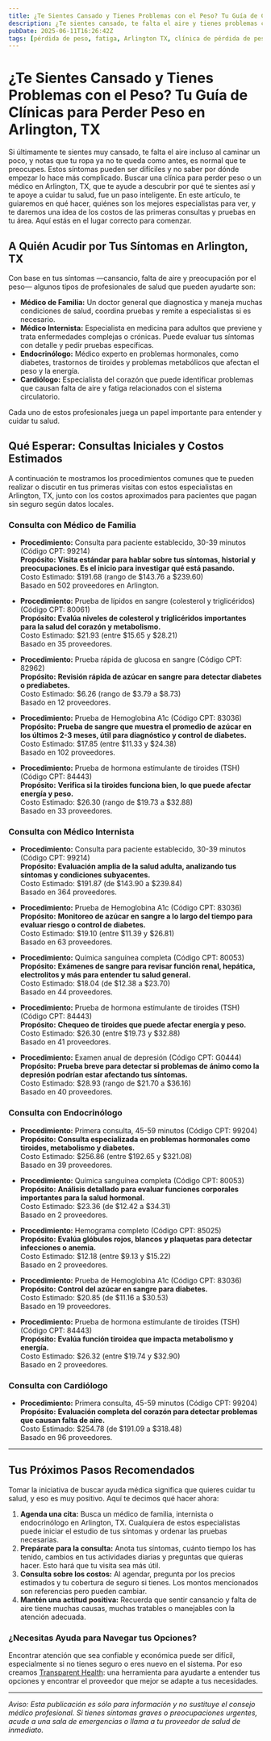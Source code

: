 ```yaml
---
title: ¿Te Sientes Cansado y Tienes Problemas con el Peso? Tu Guía de Clínicas para Perder Peso en Arlington, TX  
description: ¿Te sientes cansado, te falta el aire y tienes problemas con el peso en Arlington, TX? Aprende a quién acudir, qué esperar y los costos estimados para comenzar tu camino hacia la salud.  
pubDate: 2025-06-11T16:26:42Z  
tags: [pérdida de peso, fatiga, Arlington TX, clínica de pérdida de peso, salud, costos médicos, médicos, endocrinología]  
---
```


# ¿Te Sientes Cansado y Tienes Problemas con el Peso? Tu Guía de Clínicas para Perder Peso en Arlington, TX

Si últimamente te sientes muy cansado, te falta el aire incluso al caminar un poco, y notas que tu ropa ya no te queda como antes, es normal que te preocupes. Estos síntomas pueden ser difíciles y no saber por dónde empezar lo hace más complicado. Buscar una clínica para perder peso o un médico en Arlington, TX, que te ayude a descubrir por qué te sientes así y te apoye a cuidar tu salud, fue un paso inteligente. En este artículo, te guiaremos en qué hacer, quiénes son los mejores especialistas para ver, y te daremos una idea de los costos de las primeras consultas y pruebas en tu área. Aquí estás en el lugar correcto para comenzar.

## A Quién Acudir por Tus Síntomas en Arlington, TX

Con base en tus síntomas —cansancio, falta de aire y preocupación por el peso— algunos tipos de profesionales de salud que pueden ayudarte son:

- **Médico de Familia:** Un doctor general que diagnostica y maneja muchas condiciones de salud, coordina pruebas y remite a especialistas si es necesario.  
- **Médico Internista:** Especialista en medicina para adultos que previene y trata enfermedades complejas o crónicas. Puede evaluar tus síntomas con detalle y pedir pruebas específicas.  
- **Endocrinólogo:** Médico experto en problemas hormonales, como diabetes, trastornos de tiroides y problemas metabólicos que afectan el peso y la energía.  
- **Cardiólogo:** Especialista del corazón que puede identificar problemas que causan falta de aire y fatiga relacionados con el sistema circulatorio.

Cada uno de estos profesionales juega un papel importante para entender y cuidar tu salud.

## Qué Esperar: Consultas Iniciales y Costos Estimados

A continuación te mostramos los procedimientos comunes que te pueden realizar o discutir en tus primeras visitas con estos especialistas en Arlington, TX, junto con los costos aproximados para pacientes que pagan sin seguro según datos locales.

### Consulta con Médico de Familia

- **Procedimiento:** Consulta para paciente establecido, 30-39 minutos (Código CPT: 99214)  
  **Propósito:** **Visita estándar para hablar sobre tus síntomas, historial y preocupaciones. Es el inicio para investigar qué está pasando.**  
  Costo Estimado: $191.68 (rango de $143.76 a $239.60)  
  Basado en 502 proveedores en Arlington.

- **Procedimiento:** Prueba de lípidos en sangre (colesterol y triglicéridos) (Código CPT: 80061)  
  **Propósito:** **Evalúa niveles de colesterol y triglicéridos importantes para la salud del corazón y metabolismo.**  
  Costo Estimado: $21.93 (entre $15.65 y $28.21)  
  Basado en 35 proveedores.

- **Procedimiento:** Prueba rápida de glucosa en sangre (Código CPT: 82962)  
  **Propósito:** **Revisión rápida de azúcar en sangre para detectar diabetes o prediabetes.**  
  Costo Estimado: $6.26 (rango de $3.79 a $8.73)  
  Basado en 12 proveedores.

- **Procedimiento:** Prueba de Hemoglobina A1c (Código CPT: 83036)  
  **Propósito:** **Prueba de sangre que muestra el promedio de azúcar en los últimos 2-3 meses, útil para diagnóstico y control de diabetes.**  
  Costo Estimado: $17.85 (entre $11.33 y $24.38)  
  Basado en 102 proveedores.

- **Procedimiento:** Prueba de hormona estimulante de tiroides (TSH) (Código CPT: 84443)  
  **Propósito:** **Verifica si la tiroides funciona bien, lo que puede afectar energía y peso.**  
  Costo Estimado: $26.30 (rango de $19.73 a $32.88)  
  Basado en 33 proveedores.

### Consulta con Médico Internista

- **Procedimiento:** Consulta para paciente establecido, 30-39 minutos (Código CPT: 99214)  
  **Propósito:** **Evaluación amplia de la salud adulta, analizando tus síntomas y condiciones subyacentes.**  
  Costo Estimado: $191.87 (de $143.90 a $239.84)  
  Basado en 364 proveedores.

- **Procedimiento:** Prueba de Hemoglobina A1c (Código CPT: 83036)  
  **Propósito:** **Monitoreo de azúcar en sangre a lo largo del tiempo para evaluar riesgo o control de diabetes.**  
  Costo Estimado: $19.10 (entre $11.39 y $26.81)  
  Basado en 63 proveedores.

- **Procedimiento:** Química sanguínea completa (Código CPT: 80053)  
  **Propósito:** **Exámenes de sangre para revisar función renal, hepática, electrolitos y más para entender tu salud general.**  
  Costo Estimado: $18.04 (de $12.38 a $23.70)  
  Basado en 44 proveedores.

- **Procedimiento:** Prueba de hormona estimulante de tiroides (TSH) (Código CPT: 84443)  
  **Propósito:** **Chequeo de tiroides que puede afectar energía y peso.**  
  Costo Estimado: $26.30 (entre $19.73 y $32.88)  
  Basado en 41 proveedores.

- **Procedimiento:** Examen anual de depresión (Código CPT: G0444)  
  **Propósito:** **Prueba breve para detectar si problemas de ánimo como la depresión podrían estar afectando tus síntomas.**  
  Costo Estimado: $28.93 (rango de $21.70 a $36.16)  
  Basado en 40 proveedores.

### Consulta con Endocrinólogo

- **Procedimiento:** Primera consulta, 45-59 minutos (Código CPT: 99204)  
  **Propósito:** **Consulta especializada en problemas hormonales como tiroides, metabolismo y diabetes.**  
  Costo Estimado: $256.86 (entre $192.65 y $321.08)  
  Basado en 39 proveedores.

- **Procedimiento:** Química sanguínea completa (Código CPT: 80053)  
  **Propósito:** **Análisis detallado para evaluar funciones corporales importantes para la salud hormonal.**  
  Costo Estimado: $23.36 (de $12.42 a $34.31)  
  Basado en 2 proveedores.

- **Procedimiento:** Hemograma completo (Código CPT: 85025)  
  **Propósito:** **Evalúa glóbulos rojos, blancos y plaquetas para detectar infecciones o anemia.**  
  Costo Estimado: $12.18 (entre $9.13 y $15.22)  
  Basado en 2 proveedores.

- **Procedimiento:** Prueba de Hemoglobina A1c (Código CPT: 83036)  
  **Propósito:** **Control del azúcar en sangre para diabetes.**  
  Costo Estimado: $20.85 (de $11.16 a $30.53)  
  Basado en 19 proveedores.

- **Procedimiento:** Prueba de hormona estimulante de tiroides (TSH) (Código CPT: 84443)  
  **Propósito:** **Evalúa función tiroidea que impacta metabolismo y energía.**  
  Costo Estimado: $26.32 (entre $19.74 y $32.90)  
  Basado en 2 proveedores.

### Consulta con Cardiólogo

- **Procedimiento:** Primera consulta, 45-59 minutos (Código CPT: 99204)  
  **Propósito:** **Evaluación completa del corazón para detectar problemas que causan falta de aire.**  
  Costo Estimado: $254.78 (de $191.09 a $318.48)  
  Basado en 96 proveedores.

---

## Tus Próximos Pasos Recomendados

Tomar la iniciativa de buscar ayuda médica significa que quieres cuidar tu salud, y eso es muy positivo. Aquí te decimos qué hacer ahora:

1. **Agenda una cita:** Busca un médico de familia, internista o endocrinólogo en Arlington, TX. Cualquiera de estos especialistas puede iniciar el estudio de tus síntomas y ordenar las pruebas necesarias.  
2. **Prepárate para la consulta:** Anota tus síntomas, cuánto tiempo los has tenido, cambios en tus actividades diarias y preguntas que quieras hacer. Esto hará que tu visita sea más útil.  
3. **Consulta sobre los costos:** Al agendar, pregunta por los precios estimados y tu cobertura de seguro si tienes. Los montos mencionados son referencias pero pueden cambiar.  
4. **Mantén una actitud positiva:** Recuerda que sentir cansancio y falta de aire tiene muchas causas, muchas tratables o manejables con la atención adecuada.

### ¿Necesitas Ayuda para Navegar tus Opciones?

Encontrar atención que sea confiable y económica puede ser difícil, especialmente si no tienes seguro o eres nuevo en el sistema. Por eso creamos [Transparent Health](https://transparenthealth.ai): una herramienta para ayudarte a entender tus opciones y encontrar el proveedor que mejor se adapte a tus necesidades.

---

*Aviso: Esta publicación es sólo para información y no sustituye el consejo médico profesional. Si tienes síntomas graves o preocupaciones urgentes, acude a una sala de emergencias o llama a tu proveedor de salud de inmediato.*